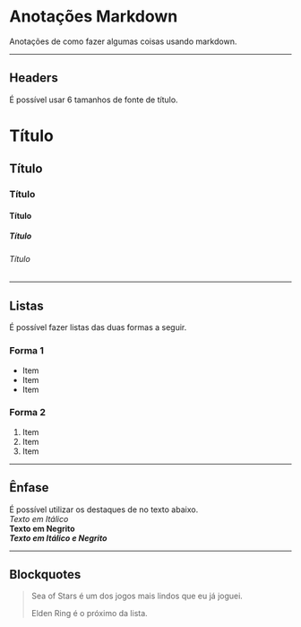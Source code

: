  # Anotações Markdown
Anotações de como fazer algumas coisas usando markdown.

***
## Headers
É possível usar 6 tamanhos de fonte de título.

# Título 
## Título
### Título 
#### Título 
##### Título 
###### Título 

***
## Listas
É possível fazer listas das duas formas a seguir.

### Forma 1
 * Item
 * Item
 * Item
 
### Forma 2
1. Item
2. Item
3. Item

*** 
## Ênfase
É possível utilizar os destaques de no texto abaixo. <br/>
_Texto em Itálico_ <br/>
**Texto em Negrito** <br/>
**_Texto em Itálico e Negrito_** <br/>

***
## Blockquotes
 > Sea of Stars é um dos jogos mais lindos que eu já joguei.
 >
 > Elden Ring é o próximo da lista.

